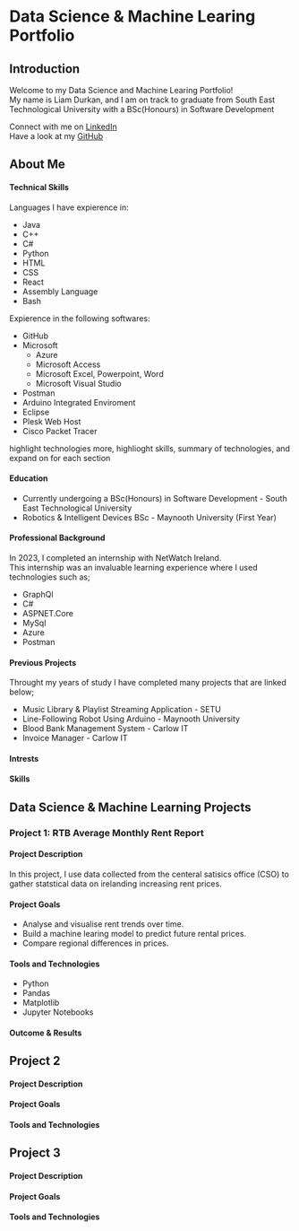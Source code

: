 # Data Science & Machine Learing Portfolio

## Introduction
Welcome to my Data Science and Machine Learing Portfolio!<br>
My name is Liam Durkan, and I am on track to graduate from South East Technological University with a BSc(Honours) in Software Development<br>

Connect with me on [LinkedIn](https://www.linkedin.com/in/liamdurkan/)<br> 
Have a look at my [GitHub](https://www.github.com/liamdkn/)<br> 

## About Me
#### Technical Skills
Languages I have expierence in: <br> 
- Java
- C++
- C#
- Python
- HTML
- CSS
- React
- Assembly Language
- Bash 

Expierence in the following softwares: <br>
- GitHub
- Microsoft 
    - Azure 
    - Microsoft Access
    - Microsoft Excel, Powerpoint, Word
    - Microsoft Visual Studio
- Postman
- Arduino Integrated Enviroment
- Eclipse
- Plesk Web Host 
- Cisco Packet Tracer


highlight technologies more, highlioght skills, 
summary of technologies, and expand on for each section

#### Education
- Currently undergoing a BSc(Honours) in Software Development  - South East Technological University
- Robotics & Intelligent Devices BSc - Maynooth University (First Year)

#### Professional Background
In 2023, I completed an internship with NetWatch Ireland.<br>
This internship was an invaluable learning experience where I used technologies such as; 
- GraphQl 
- C#
- ASPNET.Core 
- MySql 
- Azure
- Postman

#### Previous Projects
Throught my years of study I have completed many projects that are linked below;

- Music Library & Playlist Streaming Application - SETU
- Line-Following Robot Using Arduino - Maynooth University
- Blood Bank Management System - Carlow IT
- Invoice Manager - Carlow IT 


#### Intrests
#### Skills



## Data Science & Machine Learning Projects
### Project 1: RTB Average Monthly Rent Report

#### Project Description
In this project, I use data collected from the centeral satisics office (CSO) to gather statstical data on irelanding increasing rent prices. 

#### Project Goals
- Analyse and visualise rent trends over time.
- Build a machine learing model to predict future rental prices.
- Compare regional differences in prices.

#### Tools and Technologies
- Python
- Pandas
- Matplotlib
- Jupyter Notebooks 

#### Outcome & Results

## Project 2
#### Project Description
#### Project Goals
#### Tools and Technologies


## Project 3
#### Project Description
#### Project Goals
#### Tools and Technologies





